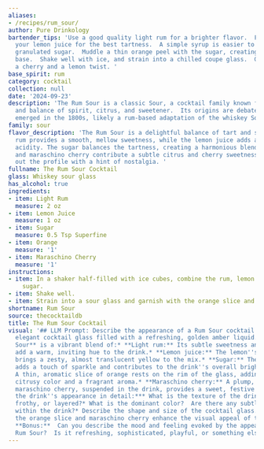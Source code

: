 ```yaml
---
aliases:
- /recipes/rum_sour/
author: Pure Drinkology
bartender_tips: 'Use a good quality light rum for a brighter flavor.  Freshly squeeze
  your lemon juice for the best tartness.  A simple syrup is easier to work with than
  granulated sugar.  Muddle a thin orange peel with the sugar, creating a flavorful
  base.  Shake well with ice, and strain into a chilled coupe glass.  Garnish with
  a cherry and a lemon twist. '
base_spirit: rum
category: cocktail
collection: null
date: '2024-09-23'
description: 'The Rum Sour is a classic Sour, a cocktail family known for its simplicity
  and balance of spirit, citrus, and sweetener.  Its origins are debated, but likely
  emerged in the 1800s, likely a rum-based adaptation of the whiskey Sour. '
family: sour
flavor_description: 'The Rum Sour is a delightful balance of tart and sweet. The light
  rum provides a smooth, mellow sweetness, while the lemon juice adds a bright, tangy
  acidity. The sugar balances the tartness, creating a harmonious blend.  The orange
  and maraschino cherry contribute a subtle citrus and cherry sweetness, rounding
  out the profile with a hint of nostalgia. '
fullname: The Rum Sour Cocktail
glass: Whiskey sour glass
has_alcohol: true
ingredients:
- item: Light Rum
  measure: 2 oz
- item: Lemon Juice
  measure: 1 oz
- item: Sugar
  measure: 0.5 Tsp Superfine
- item: Orange
  measure: '1'
- item: Maraschino Cherry
  measure: '1'
instructions:
- item: In a shaker half-filled with ice cubes, combine the rum, lemon juice, and
    sugar.
- item: Shake well.
- item: Strain into a sour glass and garnish with the orange slice and the cherry.
shortname: Rum Sour
source: thecocktaildb
title: The Rum Sour Cocktail
visual: '## LLM Prompt: Describe the appearance of a Rum Sour cocktail.Imagine a classic,
  elegant cocktail glass filled with a refreshing, golden amber liquid.  The **Rum
  Sour** is a vibrant blend of:* **Light rum:** Its subtle sweetness and mellow notes
  add a warm, inviting hue to the drink.* **Lemon juice:** The lemon''s bright acidity
  brings a zesty, almost translucent yellow to the mix.* **Sugar:** The simple syrup
  adds a touch of sparkle and contributes to the drink''s overall brightness.* **Orange:**
  A thin, aromatic slice of orange rests on the rim of the glass, adding a touch of
  citrusy color and a fragrant aroma.* **Maraschino cherry:** A plump, cherry-red
  maraschino cherry, suspended in the drink, provides a sweet, festive pop of color.**Describe
  the drink''s appearance in detail:*** What is the texture of the drink?  Is it smooth,
  frothy, or layered?* What is the dominant color?  Are there any subtle color variations
  within the drink?* Describe the shape and size of the cocktail glass.* How does
  the orange slice and maraschino cherry enhance the visual appeal of the cocktail?
  **Bonus:**  Can you describe the mood and feeling evoked by the appearance of the
  Rum Sour?  Is it refreshing, sophisticated, playful, or something else entirely? '
---
```



